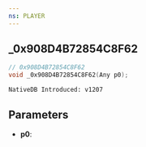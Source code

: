 ```yaml
---
ns: PLAYER
---
```

## _0x908D4B72854C8F62

```c
// 0x908D4B72854C8F62
void _0x908D4B72854C8F62(Any p0);
```

```
NativeDB Introduced: v1207
```

## Parameters
* **p0**:
